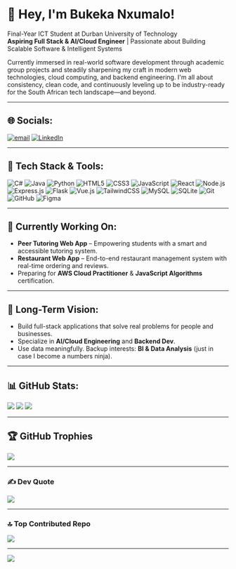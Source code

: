 # 👋 Hey, I'm Bukeka Nxumalo!

Final-Year ICT Student at Durban University of Technology  
**Aspiring Full Stack & AI/Cloud Engineer** | Passionate about Building Scalable Software & Intelligent Systems

Currently immersed in real-world software development through academic group projects and steadily sharpening my craft in modern web technologies, cloud computing, and backend engineering. I'm all about consistency, clean code, and continuously leveling up to be industry-ready for the South African tech landscape—and beyond.

---

## 🌐 Socials:
[![email](https://img.shields.io/badge/Email-D14836?logo=gmail&logoColor=white)](mailto:nxumalobukeka66@gmail.com) 
[![LinkedIn](https://img.shields.io/badge/LinkedIn-0077B5?logo=linkedin&logoColor=white)](https://www.linkedin.com/in/bukekanxumalo/)

---

## 🚀 Tech Stack & Tools:
![C#](https://img.shields.io/badge/c%23-%23239120.svg?logo=csharp&logoColor=white)
![Java](https://img.shields.io/badge/java-%23ED8B00.svg?logo=openjdk&logoColor=white)
![Python](https://img.shields.io/badge/python-3670A0?logo=python&logoColor=ffdd54)
![HTML5](https://img.shields.io/badge/html5-%23E34F26.svg?logo=html5&logoColor=white)
![CSS3](https://img.shields.io/badge/css3-%231572B6.svg?logo=css3&logoColor=white)
![JavaScript](https://img.shields.io/badge/javascript-%23323330.svg?logo=javascript&logoColor=%23F7DF1E)
![React](https://img.shields.io/badge/react-%2320232a.svg?logo=react&logoColor=%2361DAFB)
![Node.js](https://img.shields.io/badge/node.js-6DA55F?logo=node.js&logoColor=white)
![Express.js](https://img.shields.io/badge/express.js-%23404d59.svg?logo=express&logoColor=%2361DAFB)
![Flask](https://img.shields.io/badge/flask-%23000.svg?logo=flask&logoColor=white)
![Vue.js](https://img.shields.io/badge/vue.js-%2335495e.svg?logo=vuedotjs&logoColor=%234FC08D)
![TailwindCSS](https://img.shields.io/badge/tailwindcss-%2338B2AC.svg?logo=tailwind-css&logoColor=white)
![MySQL](https://img.shields.io/badge/mysql-4479A1.svg?logo=mysql&logoColor=white)
![SQLite](https://img.shields.io/badge/sqlite-%2307405e.svg?logo=sqlite&logoColor=white)
![Git](https://img.shields.io/badge/git-%23F05033.svg?logo=git&logoColor=white)
![GitHub](https://img.shields.io/badge/github-%23121011.svg?logo=github&logoColor=white)
![Figma](https://img.shields.io/badge/figma-%23F24E1E.svg?logo=figma&logoColor=white)

---

## 🔧 Currently Working On:
- **Peer Tutoring Web App** – Empowering students with a smart and accessible tutoring system.
- **Restaurant Web App** – End-to-end restaurant management system with real-time ordering and reviews.
- Preparing for **AWS Cloud Practitioner** & **JavaScript Algorithms** certification.

---

## 🧠 Long-Term Vision:
- Build full-stack applications that solve real problems for people and businesses.
- Specialize in **AI/Cloud Engineering** and **Backend Dev**.
- Use data meaningfully. Backup interests: **BI & Data Analysis** (just in case I become a numbers ninja).

---

## 📊 GitHub Stats:
![](https://github-readme-stats.vercel.app/api?username=indodanazwide&theme=github_dark_dimmed&hide_border=false&include_all_commits=true&count_private=true)
![](https://nirzak-streak-stats.vercel.app/?user=indodanazwide&theme=github_dark_dimmed&hide_border=false)
![](https://github-readme-stats.vercel.app/api/top-langs/?username=indodanazwide&theme=github_dark_dimmed&hide_border=false&include_all_commits=true&count_private=true&layout=compact)

---

## 🏆 GitHub Trophies
![](https://github-profile-trophy.vercel.app/?username=indodanazwide&theme=github_dark_dimmed&no-frame=true&no-bg=true&margin-w=4)

---

### ✍️ Dev Quote
![](https://quotes-github-readme.vercel.app/api?type=horizontal&theme=radical)

---

### 🔝 Top Contributed Repo
![](https://github-contributor-stats.vercel.app/api?username=indodanazwide&limit=5&theme=github_dark_dimmed&combine_all_yearly_contributions=true)

---

[![](https://visitcount.itsvg.in/api?id=indodanazwide&icon=0&color=0)](https://visitcount.itsvg.in)

<!-- Proudly curated for growth, consistency, and ambition -->

